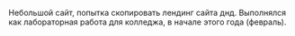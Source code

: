 Небольшой сайт, попытка скопировать лендинг сайта днд. Выполнялся как лабораторная работа для колледжа, в начале этого года (февраль).
